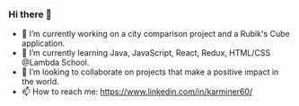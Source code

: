 ### Hi there 👋

- 🔭 I’m currently working on a city comparison project and a Rubik's Cube application.
- 🌱 I’m currently learning Java, JavaScript, React, Redux, HTML/CSS @Lambda School.
- 👯 I’m looking to collaborate on projects that make a positive impact in the world.
- 📫 How to reach me: https://www.linkedin.com/in/karminer60/ 


